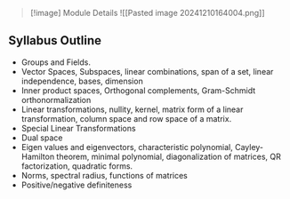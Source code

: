 
> [!image] Module Details
> ![[Pasted image 20241210164004.png]]


## Syllabus Outline

 - Groups and Fields.
 - Vector Spaces, Subspaces, linear combinations, span of a set, linear independence, bases, dimension
- Inner product spaces, Orthogonal complements, Gram-Schmidt orthonormalization
- Linear transformations, nullity, kernel, matrix form of a linear transformation, column space and row space of a matrix.
- Special Linear Transformations
- Dual space
- Eigen values and eigenvectors, characteristic polynomial, Cayley-Hamilton theorem, minimal polynomial, diagonalization of matrices, QR factorization, quadratic forms.
- Norms, spectral radius, functions of matrices
- Positive/negative definiteness